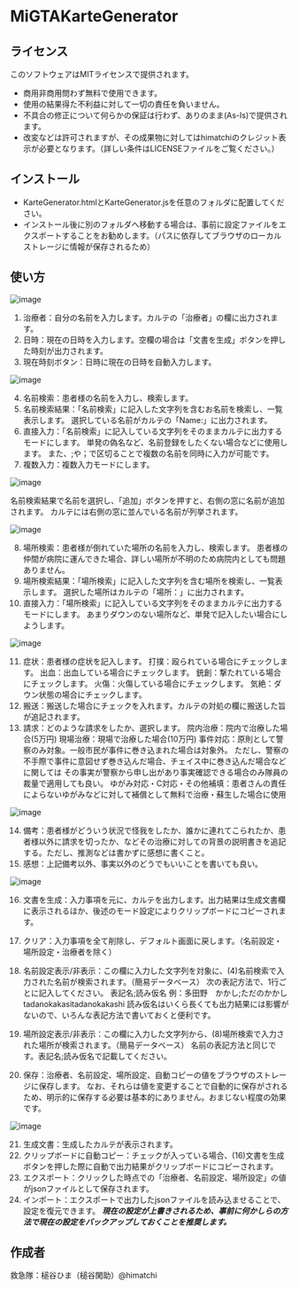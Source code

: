 # MiGTAKarteGenerator

## ライセンス
このソフトウェアはMITライセンスで提供されます。
- 商用非商用問わず無料で使用できます。
- 使用の結果得た不利益に対して一切の責任を負いません。
- 不具合の修正について何らかの保証は行わず、ありのまま(As-Is)で提供されます。
- 改変などは許可されますが、その成果物に対してはhimatchiのクレジット表示が必要となります。（詳しい条件はLICENSEファイルをご覧ください。）

## インストール
- KarteGenerator.htmlとKarteGenerator.jsを任意のフォルダに配置してください。
- インストール後に別のフォルダへ移動する場合は、事前に設定ファイルをエクスポートすることをお勧めします。（パスに依存してブラウザのローカルストレージに情報が保存されるため）

## 使い方

![image](https://github.com/himatchi/MiGTAKarteGenerator/assets/17907095/5610c503-e4b2-4821-a8d2-dd35a08f356a)

1. 治療者：自分の名前を入力します。カルテの「治療者」の欄に出力されます。
2. 日時：現在の日時を入力します。空欄の場合は「文書を生成」ボタンを押した時刻が出力されます。
3. 現在時刻ボタン：日時に現在の日時を自動入力します。

![image](https://github.com/himatchi/MiGTAKarteGenerator/assets/17907095/127bc3ba-2e5d-44a8-9dad-7d14f7dc7fef)

4. 名前検索：患者様の名前を入力し、検索します。
5. 名前検索結果：「名前検索」に記入した文字列を含むお名前を検索し、一覧表示します。
   選択している名前がカルテの「Name:」に出力されます。
6. 直接入力：「名前検索」に記入している文字列をそのままカルテに出力するモードにします。
   単発の偽名など、名前登録をしたくない場合などに使用します。
   また、;や；で区切ることで複数の名前を同時に入力が可能です。
7. 複数入力：複数入力モードにします。

![image](https://github.com/himatchi/MiGTAKarteGenerator/assets/17907095/50cd4c18-9cc2-46f7-b0ea-f4f49ce5b4f9)

名前検索結果で名前を選択し、「追加」ボタンを押すと、右側の窓に名前が追加されます。
カルテには右側の窓に並んでいる名前が列挙されます。

![image](https://github.com/himatchi/MiGTAKarteGenerator/assets/17907095/36477030-dc3a-4d3a-936d-0c98a0364814)

8. 場所検索：患者様が倒れていた場所の名前を入力し、検索します。
   患者様の仲間が病院に運んできた場合、詳しい場所が不明のため病院内としても問題ありません。
9. 場所検索結果：「場所検索」に記入した文字列を含む場所を検索し、一覧表示します。
    選択した場所はカルテの「場所：」に出力されます。
10. 直接入力：「場所検索」に記入している文字列をそのままカルテに出力するモードにします。
    あまりダウンのない場所など、単発で記入したい場合にしようします。

![image](https://github.com/himatchi/MiGTAKarteGenerator/assets/17907095/259ce6f0-4434-41cc-8a6a-bfc6a342e574)

11. 症状：患者様の症状を記入します。
    打撲：殴られている場合にチェックします。
    出血：出血している場合にチェックします。
    銃創：撃たれている場合にチェックします。
    火傷：火傷している場合にチェックします。
    気絶：ダウン状態の場合にチェックします。 
12. 搬送：搬送した場合にチェックを入れます。カルテの対処の欄に搬送した旨が追記されます。
13. 請求：どのような請求をしたか、選択します。
    院内治療：院内で治療した場合(5万円)
    現場治療：現場で治療した場合(10万円)
    事件対応：原則として警察のみ対象。一般市民が事件に巻き込まれた場合は対象外。
    ただし、警察の不手際で事件に意図せず巻き込んだ場合、チェイス中に巻き込んだ場合などに関しては
    その事実が警察から申し出があり事実確認できる場合のみ隊員の裁量で適用しても良い。
    ゆがみ対応・C対応・その他補填：患者さんの責任によらないゆがみなどに対して補償として無料で治療・蘇生した場合に使用

![image](https://github.com/himatchi/MiGTAKarteGenerator/assets/17907095/3dd8de90-a347-4ef4-bdf2-e7224e41f841)

14. 備考：患者様がどういう状況で怪我をしたか、誰かに連れてこられたか、患者様以外に請求を切ったか、などその治療に対しての背景の説明書きを追記する。ただし、推測などは書かずに感想に書くこと。
15. 感想：上記備考以外、事実以外のどうでもいいことを書いても良い。

![image](https://github.com/himatchi/MiGTAKarteGenerator/assets/17907095/0de09d5f-310e-4615-87fd-b675f20d8f79)

16. 文書を生成：入力事項を元に、カルテを出力します。出力結果は生成文書欄に表示されるほか、後述のモード設定によりクリップボードにコピーされます。
17. クリア：入力事項を全て削除し、デフォルト画面に戻します。（名前設定・場所設定・治療者を除く）
18. 名前設定表示/非表示：この欄に入力した文字列を対象に、(4)名前検索で入力された名前が検索されます。（簡易データベース）
    次の表記方法で、1行ごとに記入してください。
    表記名;読み仮名
    例：多田野　かかし;ただのかかしtadanokakasitadanokakashi
    読み仮名はいくら長くても出力結果には影響がないので、いろんな表記方法で書いておくと便利です。
    
19. 場所設定表示/非表示：この欄に入力した文字列から、(8)場所検索で入力された場所が検索されます。（簡易データベース）
    名前の表記方法と同じです。表記名;読み仮名で記載してください。
20. 保存：治療者、名前設定、場所設定、自動コピーの値をブラウザのストレージに保存します。
    なお、それらは値を変更することで自動的に保存がされるため、明示的に保存する必要は基本的にありません。おまじない程度の効果です。

![image](https://github.com/himatchi/MiGTAKarteGenerator/assets/17907095/7b64b95c-4864-43af-b6b4-93268241542e)

21. 生成文書：生成したカルテが表示されます。
22. クリップボードに自動コピー：チェックが入っている場合、(16)文書を生成ボタンを押した際に自動で出力結果がクリップボードにコピーされます。
23. エクスポート：クリックした時点での「治療者、名前設定、場所設定」の値がjsonファイルとして保存されます。
24. インポート：エクスポートで出力したjsonファイルを読み込ませることで、設定を復元できます。 ***現在の設定が上書きされるため、事前に何かしらの方法で現在の設定をバックアップしておくことを推奨します。***

## 作成者
救急隊：槌谷ひま（槌谷閑助）@himatchi
